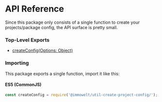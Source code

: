# API Reference

Since this package only consists of a single function to create your projects/package config, the API surface is pretty small.

### Top-Level Exports

* [createConfig(Options: Object)](createConfig.md)

### Importing

This package exports a single function, import it like this:

#### ES5 (CommonJS)

```js
const createConfig = require('@immowelt/util-create-project-config/');
```
